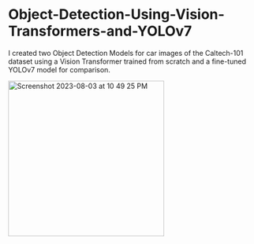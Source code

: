 # Object-Detection-Using-Vision-Transformers-and-YOLOv7
I created two Object Detection Models for car images of the Caltech-101 dataset using a Vision Transformer trained from scratch and a fine-tuned YOLOv7 model for comparison.


<img width="316" alt="Screenshot 2023-08-03 at 10 49 25 PM" src="https://github.com/Yash-Dharmadhikari/Object-Detection-Using-Vision-Transformers-and-YOLOv7/assets/83016213/22d965ba-6649-441e-b3b0-6d8bb893f107">
